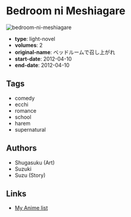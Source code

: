 # Bedroom ni Meshiagare

![bedroom-ni-meshiagare](https://cdn.myanimelist.net/images/manga/3/164568.jpg)

-   **type**: light-novel
-   **volumes**: 2
-   **original-name**: ベッドルームで召し上がれ
-   **start-date**: 2012-04-10
-   **end-date**: 2012-04-10

## Tags

-   comedy
-   ecchi
-   romance
-   school
-   harem
-   supernatural

## Authors

-   Shugasuku (Art)
-   Suzuki
-   Suzu (Story)

## Links

-   [My Anime list](https://myanimelist.net/manga/57971/Bedroom_ni_Meshiagare)
